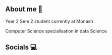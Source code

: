 ## About me 👋

Year 2 Sem 2 student currently at Monash

Computer Science specialisation in data Science

## Socials 💻

